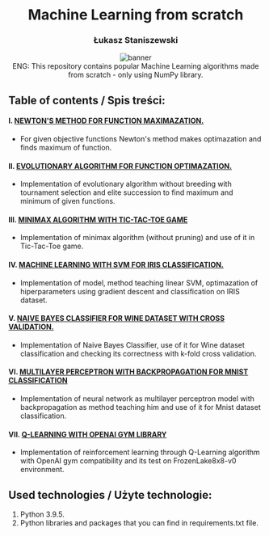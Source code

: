 <h1 align="center">Machine Learning from scratch</h1>
<h3 align="center">Łukasz Staniszewski</h3>

<div align="center">
<img src="https://user-images.githubusercontent.com/59453698/178947079-df3cd391-b419-4258-a542-b9a7e47e4351.gif" alt="banner">
</div>

<div align="center">
  ENG: This repository contains popular Machine Learning algorithms made from scratch - only using NumPy library.
</div>

## Table of contents / Spis treści:
#### I. <a href="https://github.com/lukasz-staniszewski/ml-algorithms-scratch/blob/main/newton-method-optimization/newton_optimization.ipynb"> NEWTON'S METHOD FOR FUNCTION MAXIMAZATION.</a>

+ For given objective functions Newton's method makes optimazation and finds maximum of function.

#### II. <a href="https://github.com/lukasz-staniszewski/ml-algorithms-scratch/blob/main/evolution-algorithm/evolution_algorithm.ipynb"> EVOLUTIONARY ALGORITHM FOR FUNCTION OPTIMAZATION. </a>

+ Implementation of evolutionary algorithm without breeding with tournament selection and elite succession to find maximum and minimum of given functions. 

#### III. <a href="https://github.com/lukasz-staniszewski/ml-algorithms-scratch/blob/main/minimax-tictactoe/minimax_tictactoe.ipynb"> MINIMAX ALGORITHM WITH TIC-TAC-TOE GAME</a>

+ Implementation of minimax algorithm (without pruning) and use of it in Tic-Tac-Toe game.

#### IV. <a href="https://github.com/lukasz-staniszewski/ml-algorithms-scratch/blob/main/svm-classification/svm_classification.ipynb"> MACHINE LEARNING WITH SVM FOR IRIS CLASSIFICATION. </a>

+ Implementation of model, method teaching linear SVM, optimazation of hiperparameters using gradient descent and classification on IRIS dataset.

#### V. <a href="https://github.com/lukasz-staniszewski/ml-algorithms-scratch/blob/main/naive-bayes-classification/naive_bayes.ipynb"> NAIVE BAYES CLASSIFIER FOR WINE DATASET WITH CROSS VALIDATION. </a>

+ Implementation of Naive Bayes Classifier, use of it for Wine dataset classification and checking its correctness with k-fold cross validation.

#### VI. <a href="https://github.com/lukasz-staniszewski/ml-algorithms-scratch/blob/main/neural-networks/neural_networks.ipynb">MULTILAYER PERCEPTRON WITH BACKPROPAGATION FOR MNIST CLASSIFICATION </a>

+ Implementation of neural network as multilayer perceptron model with backpropagation as method teaching him and use of it for Mnist dataset classification. 

#### VII. <a href="https://github.com/lukasz-staniszewski/ml-algorithms-scratch/blob/main/qlearning-aigym/qlearning_aigym.ipynb"> Q-LEARNING WITH OPENAI GYM LIBRARY </a>

+ Implementation of reinforcement learning through Q-Learning algorithm with OpenAI gym compatibility and its test on FrozenLake8x8-v0 environment.

## Used technologies / Użyte technologie:
1. Python 3.9.5.
2. Python libraries and packages that you can find in requirements.txt file.